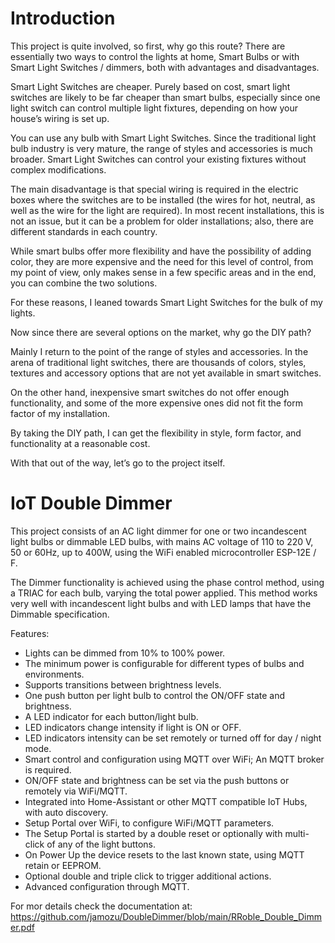 
# Introduction
This project is quite involved, so first, why go this route?
There are essentially two ways to control the lights at home, Smart Bulbs or with Smart Light Switches / dimmers, both with advantages and disadvantages. 

Smart Light Switches are cheaper. Purely based on cost, smart light switches are likely to be far cheaper than smart bulbs, especially since one light switch can control multiple light fixtures, depending on how your house’s wiring is set up.

You can use any bulb with Smart Light Switches. Since the traditional light bulb industry is very mature, the range of styles and accessories is much broader.
Smart Light Switches can control your existing fixtures without complex modifications.

The main disadvantage is that special wiring is required in the electric boxes where the switches are to be installed (the wires for hot, neutral, as well as the wire for the light are required). In most recent installations, this is not an issue, but it can be a problem for older installations; also, there are different standards in each country.

While smart bulbs offer more flexibility and have the possibility of adding color, they are more expensive and the need for this level of control, from my point of view, only makes sense in a few specific areas and in the end, you can combine the two solutions.

For these reasons, I leaned towards Smart Light Switches for the bulk of my lights.

Now since there are several options on the market, why go the DIY path?

Mainly I return to the point of the range of styles and accessories. In the arena of traditional light switches, there are thousands of colors, styles, textures and accessory options that are not yet available in smart switches.

On the other hand, inexpensive smart switches do not offer enough functionality, and some of the more expensive ones did not fit the form factor of my installation. 

By taking the DIY path, I can get the flexibility in style, form factor, and functionality at a reasonable cost.

With that out of the way, let’s go to the project itself.

# IoT Double Dimmer

This project consists of an AC light dimmer for one or two incandescent light bulbs or dimmable LED bulbs, with mains AC voltage of 110 to 220 V, 50 or 60Hz, up to 400W, using the WiFi enabled microcontroller ESP-12E / F.

The Dimmer functionality is achieved using the phase control method, using a TRIAC for each bulb, varying the total power applied. This method works very well with incandescent light bulbs and with LED lamps that have the Dimmable specification.

Features:
* Lights can be dimmed from 10% to 100% power.
* The minimum power is configurable for different types of bulbs and environments.
*	Supports transitions between brightness levels.
*	One push button per light bulb to control the ON/OFF state and brightness.
*	A LED indicator for each button/light bulb.
*	LED indicators change intensity if light is ON or OFF. 
*	LED indicators intensity can be set remotely or turned off for day / night mode.
*	Smart control and configuration using MQTT over WiFi; An MQTT broker is required.
*	ON/OFF state and brightness can be set via the push buttons or remotely via WiFi/MQTT.
*	Integrated into Home-Assistant or other MQTT compatible IoT Hubs, with auto discovery.
*	Setup Portal over WiFi, to configure WiFi/MQTT parameters.
*	The Setup Portal is started by a double reset or optionally with multi-click of any of the light buttons.
*	On Power Up the device resets to the last known state, using MQTT retain or EEPROM.
*	Optional double and triple click to trigger additional actions.
*	Advanced configuration through MQTT.

For mor details check the documentation at: https://github.com/jamozu/DoubleDimmer/blob/main/RRoble_Double_Dimmer.pdf

